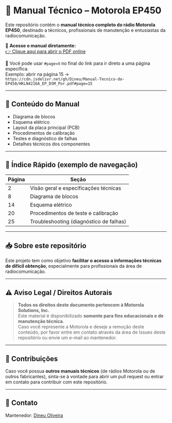 # 📘 Manual Técnico – Motorola EP450

Este repositório contém o **manual técnico completo do rádio Motorola EP450**, destinado a técnicos, profissionais de manutenção e entusiastas da radiocomunicação.

📄 **Acesse o manual diretamente:**  
[👉 Clique aqui para abrir o PDF online](https://cdn.jsdelivr.net/gh/Dineu/Manual-Tecnico-do-EP450/HKLN4216A_EP_DSM_Por.pdf)

🔗 Você pode usar `#page=X` no final do link para ir direto a uma página específica.  
Exemplo: abrir na página 15 →  
`https://cdn.jsdelivr.net/gh/Dineu/Manual-Tecnico-do-EP450/HKLN4216A_EP_DSM_Por.pdf#page=15`

---

## 🧩 Conteúdo do Manual

- Diagrama de blocos  
- Esquema elétrico  
- Layout da placa principal (PCB)  
- Procedimentos de calibração  
- Testes e diagnóstico de falhas  
- Detalhes técnicos dos componentes

---

## 📌 Índice Rápido (exemplo de navegação)

| Página | Seção                                      |
|--------|---------------------------------------------|
| 2      | Visão geral e especificações técnicas       |
| 8      | Diagrama de blocos                          |
| 14     | Esquema elétrico                            |
| 20     | Procedimentos de teste e calibração         |
| 25     | Troubleshooting (diagnóstico de falhas)     |

---

## 📥 Sobre este repositório

Este projeto tem como objetivo **facilitar o acesso a informações técnicas de difícil obtenção**, especialmente para profissionais da área de radiocomunicação.

---

## ⚠️ Aviso Legal / Direitos Autorais

> **Todos os direitos deste documento pertencem à Motorola Solutions, Inc.**  
> Este material é disponibilizado **somente para fins educacionais e de manutenção técnica**.  
> Caso você represente a Motorola e deseje a remoção deste conteúdo, por favor entre em contato através da área de Issues deste repositório ou envie um e-mail ao mantenedor.

---

## 🙌 Contribuições

Caso você possua **outros manuais técnicos** (de rádios Motorola ou de outros fabricantes), sinta-se à vontade para abrir um pull request ou entrar em contato para contribuir com este repositório.

---

## 🔗 Contato

Mantenedor: [Dineu Oliveira](mailto:dineu_oliveira@yahoo.com.br)

